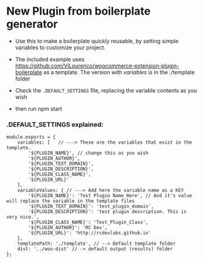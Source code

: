 # New Plugin from boilerplate generator

- Use this to make a boilerplate quickly reusable, by setting simple variables to customize your project.

- The included example uses https://github.com/ViLourenco/woocommerce-extension-plugin-boilerplate as a template. The version *with variables* is in the ./template folder

- Check the `.DEFAULT_SETTINGS` file, replacing the variable contents as you wish
- then run npm start

### .DEFAULT_SETTINGS explained:

```
module.exports = {
    variables: [   // ---> These are the variables that exist in the template.
        '${PLUGIN_NAME}', // change this as you wish
        '${PLUGIN_AUTHOR}',
        '${PLUGIN_TEXT_DOMAIN}',
        '${PLUGIN_DESCRIPTION}',
        '${PLUGIN_CLASS_NAME}',
        '${PLUGIN_URL}'
    ],
    variableValues: { // ---> Add here the variable name as a KEY
        '${PLUGIN_NAME}': 'Test Plugin Name Here', // And it's value will replace the variable in the template files
        '${PLUGIN_TEXT_DOMAIN}': 'test_plugin_domain',
        '${PLUGIN_DESCRIPTION}': 'test plugin description. This is very nice.',
        '${PLUGIN_CLASS_NAME}': 'Test_Plugin_Class',
        '${PLUGIN_AUTHOR}': 'RC Dev',
        '${PLUGIN_URL}': 'http://rcdevlabs.github.io'
    },
    templatePath: './template', // --> Default template folder
    dist: '../woo-dist' // -> default output (results) folder
};
```
